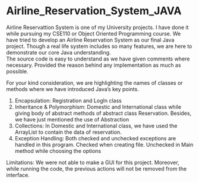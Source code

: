 # Airline_Reservation_System_JAVA
Airline Reservattion System is one of my University projects. I have done it while pursuing my CSE110 or Object Oriented Programming course.
We have tried to develop an Airline Reservation System as our 
final Java project. Though a real life system includes so many 
features, we are here to demonstrate our core Java 
understanding.  
The source code is easy to understand as we have given 
comments where necessary. Provided the reason behind any 
implementation as much as possible. 

For your kind consideration, we are highlighting the names of 
classes or methods where we have introduced Java’s key points. 

1. Encapsulation: Registration and LogIn class 
2. Inheritance & Polymorphism: Domestic and International 
class while giving body of abstract methods of abstract 
class Reservation. Besides, we have just mentioned the use 
of Abstraction 
3. Collections: In Domestic and International class, we have 
used the ArrayList to contain the data of reservation. 
4. Exception Handling: Both checked and unchecked 
exceptions are handled in this program. Checked when 
creating file. Unchecked in Main method while choosing 
the options 

Limitations: We were not able to make a GUI for this project. 
Moreover, while running the code, the previous actions will not 
be removed from the interface. 
